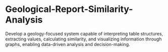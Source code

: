 # Geological-Report-Similarity-Analysis
Develop a geology-focused system capable of interpreting table structures, extracting values, calculating similarity, and visualizing information through graphs, enabling data-driven analysis and decision-making.
